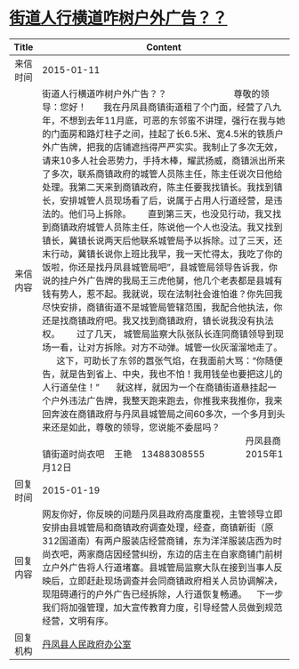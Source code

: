 # <a href="http://www.shangluo.gov.cn/zmhd/ldxxxx.jsp?urltype=leadermail.LeaderMailContentUrl&wbtreeid=1112&leadermailid=2895">街道人行横道咋树户外广告？？</a>
| Title |                                                                                                                                                                                                                                                                                                                                                                                                                                                           Content                                                                                                                                                                                                                                                                                                                                                                                                                                                           |
|:-----:|-----------------------------------------------------------------------------------------------------------------------------------------------------------------------------------------------------------------------------------------------------------------------------------------------------------------------------------------------------------------------------------------------------------------------------------------------------------------------------------------------------------------------------------------------------------------------------------------------------------------------------------------------------------------------------------------------------------------------------------------------------------------------------------------------------------------------------------------------------------------------------------------------------------------------------|
| 来信时间  | 2015-01-11                                                                                                                                                                                                                                                                                                                                                                                                                                                                                                                                                                                                                                                                                                                                                                                                                                                                                                                  |
| 来信内容  | 街道人行横道咋树户外广告？？                            尊敬的领导：您好！       我在丹凤县商镇街道租了个门面，经营了八九年，不想到去年11月底，可恶的东邻蛮不讲理，强行在我与她的门面房和路灯柱子之间，挂起了长6.5米、宽4.5米的铁质户外广告牌，把我的店铺遮挡得严严实实。我制止了多次无效，请来10多人社会恶势力，手持木棒，耀武扬威，商镇派出所来了多次，联系商镇政府的城管人员陈主任，陈主任说次日他给处理。我第二天来到商镇政府，陈主任要我找镇长。我找到镇长，安排城管人员现场看了后，说属于占用人行道经营，是违法的。他们马上拆除。       直到第三天，也没见行动，我又找到商镇政府城管人员陈主任，陈说他一个人也没法。我又找到镇长，冀镇长说两天后他联系城管局予以拆除。过了三天，还末行动，冀镇长说你上班比我早，我一天忙得太，我吃了你的饭啦，你还是找丹凤县城管局吧”，县城管局领导告诉我，你说的挂户外广告牌的我局王三虎他舅，他几个老表都是县城有钱有势人，惹不起。我就说，现在法制社会谁怕谁？你先回我尽快安排，商镇街道不是城管局管辖范围，我配合他执法，你还是找商镇政府吧。我又找到商镇政府，镇长说我没有执法权。       过了几天， 城管局监察大队张队长连同商镇领导到现场一看，让对方拆除。对方不动弹。城管一伙灰溜溜地走了。       这下，可助长了东邻的嚣张气焰，在我面前大骂：“你随便告，就是告到省上、中央，我也不怕！我用钱垒也要把这儿的人行道垒住！”       就这样，就因为一个在商镇街道悬挂起一个户外违法广告牌，我整天跑来跑去，你推我来我推你，我来回奔波在商镇政府与丹凤县城管局之间60多次，一个多月到头来还是如此，尊敬的领导，您说能不委屈吗？                                                                                      丹凤县商镇街道时尚衣吧    王艳    13488308555                 2015年1月12日 |
| 回复时间  | 2015-01-19                                                                                                                                                                                                                                                                                                                                                                                                                                                                                                                                                                                                                                                                                                                                                                                                                                                                                                                  |
| 回复内容  | 网友你好，你反映的问题丹凤县政府高度重视，主管领导立即安排由县城管局和商镇政府调查处理，经查，商镇新街（原312国道南）有两户服装店经营商铺，东为洋洋服装店西为时尚衣吧，两家商店因经营纠纷，东边的店主在自家商铺门前树立户外广告将人行道堵塞。县城管局监察大队在接到当事人反映后，立即赶赴现场调查并会同商镇政府相关人员协调解决，现阻碍通行的户外广告已经拆除，人行道恢复畅通。    下一步我们将加强管理，加大宣传教育力度，引导经营人员做到规范经营，文明有序。                                                                                                                                                                                                                                                                                                                                                                                                                                                                                                                                                                                                                                                                                         |
| 回复机构  | <a href="../../category/agencies/丹凤县人民政府办公室.md">丹凤县人民政府办公室</a>                                                                                                                                                                                                                                                                                                                                                                                                                                                                                                                                                                                                                                                                                                                                                                                                                                                              |